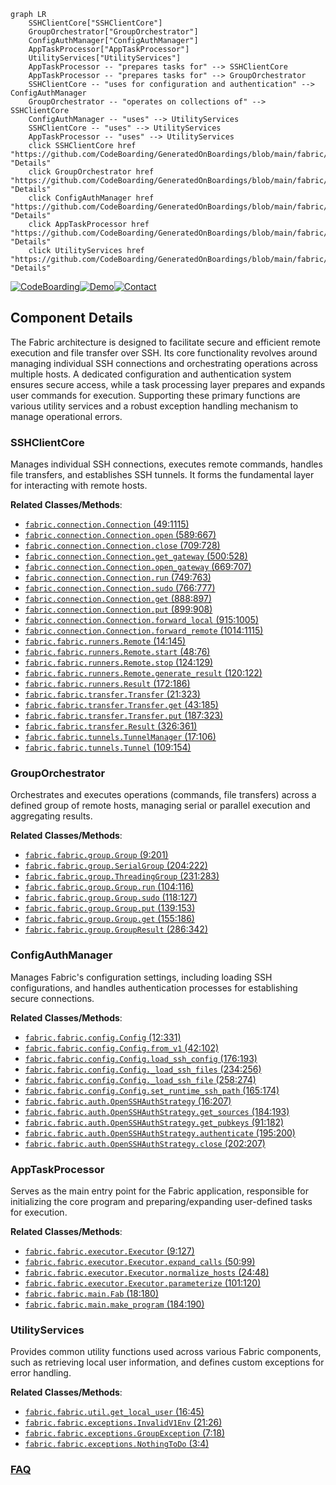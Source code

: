 ```mermaid
graph LR
    SSHClientCore["SSHClientCore"]
    GroupOrchestrator["GroupOrchestrator"]
    ConfigAuthManager["ConfigAuthManager"]
    AppTaskProcessor["AppTaskProcessor"]
    UtilityServices["UtilityServices"]
    AppTaskProcessor -- "prepares tasks for" --> SSHClientCore
    AppTaskProcessor -- "prepares tasks for" --> GroupOrchestrator
    SSHClientCore -- "uses for configuration and authentication" --> ConfigAuthManager
    GroupOrchestrator -- "operates on collections of" --> SSHClientCore
    ConfigAuthManager -- "uses" --> UtilityServices
    SSHClientCore -- "uses" --> UtilityServices
    AppTaskProcessor -- "uses" --> UtilityServices
    click SSHClientCore href "https://github.com/CodeBoarding/GeneratedOnBoardings/blob/main/fabric/SSHClientCore.md" "Details"
    click GroupOrchestrator href "https://github.com/CodeBoarding/GeneratedOnBoardings/blob/main/fabric/GroupOrchestrator.md" "Details"
    click ConfigAuthManager href "https://github.com/CodeBoarding/GeneratedOnBoardings/blob/main/fabric/ConfigAuthManager.md" "Details"
    click AppTaskProcessor href "https://github.com/CodeBoarding/GeneratedOnBoardings/blob/main/fabric/AppTaskProcessor.md" "Details"
    click UtilityServices href "https://github.com/CodeBoarding/GeneratedOnBoardings/blob/main/fabric/UtilityServices.md" "Details"
```
[![CodeBoarding](https://img.shields.io/badge/Generated%20by-CodeBoarding-9cf?style=flat-square)](https://github.com/CodeBoarding/GeneratedOnBoardings)[![Demo](https://img.shields.io/badge/Try%20our-Demo-blue?style=flat-square)](https://www.codeboarding.org/demo)[![Contact](https://img.shields.io/badge/Contact%20us%20-%20contact@codeboarding.org-lightgrey?style=flat-square)](mailto:contact@codeboarding.org)

## Component Details

The Fabric architecture is designed to facilitate secure and efficient remote execution and file transfer over SSH. Its core functionality revolves around managing individual SSH connections and orchestrating operations across multiple hosts. A dedicated configuration and authentication system ensures secure access, while a task processing layer prepares and expands user commands for execution. Supporting these primary functions are various utility services and a robust exception handling mechanism to manage operational errors.

### SSHClientCore
Manages individual SSH connections, executes remote commands, handles file transfers, and establishes SSH tunnels. It forms the fundamental layer for interacting with remote hosts.


**Related Classes/Methods**:

- <a href="https://github.com/fabric/fabric/blob/master/fabric/connection.py#L49-L1115" target="_blank" rel="noopener noreferrer">`fabric.connection.Connection` (49:1115)</a>
- <a href="https://github.com/fabric/fabric/blob/master/fabric/connection.py#L589-L667" target="_blank" rel="noopener noreferrer">`fabric.connection.Connection.open` (589:667)</a>
- <a href="https://github.com/fabric/fabric/blob/master/fabric/connection.py#L709-L728" target="_blank" rel="noopener noreferrer">`fabric.connection.Connection.close` (709:728)</a>
- <a href="https://github.com/fabric/fabric/blob/master/fabric/connection.py#L500-L528" target="_blank" rel="noopener noreferrer">`fabric.connection.Connection.get_gateway` (500:528)</a>
- <a href="https://github.com/fabric/fabric/blob/master/fabric/connection.py#L669-L707" target="_blank" rel="noopener noreferrer">`fabric.connection.Connection.open_gateway` (669:707)</a>
- <a href="https://github.com/fabric/fabric/blob/master/fabric/connection.py#L749-L763" target="_blank" rel="noopener noreferrer">`fabric.connection.Connection.run` (749:763)</a>
- <a href="https://github.com/fabric/fabric/blob/master/fabric/connection.py#L766-L777" target="_blank" rel="noopener noreferrer">`fabric.connection.Connection.sudo` (766:777)</a>
- <a href="https://github.com/fabric/fabric/blob/master/fabric/connection.py#L888-L897" target="_blank" rel="noopener noreferrer">`fabric.connection.Connection.get` (888:897)</a>
- <a href="https://github.com/fabric/fabric/blob/master/fabric/connection.py#L899-L908" target="_blank" rel="noopener noreferrer">`fabric.connection.Connection.put` (899:908)</a>
- <a href="https://github.com/fabric/fabric/blob/master/fabric/connection.py#L915-L1005" target="_blank" rel="noopener noreferrer">`fabric.connection.Connection.forward_local` (915:1005)</a>
- <a href="https://github.com/fabric/fabric/blob/master/fabric/connection.py#L1014-L1115" target="_blank" rel="noopener noreferrer">`fabric.connection.Connection.forward_remote` (1014:1115)</a>
- <a href="https://github.com/fabric/fabric/blob/master/fabric/runners.py#L14-L145" target="_blank" rel="noopener noreferrer">`fabric.fabric.runners.Remote` (14:145)</a>
- <a href="https://github.com/fabric/fabric/blob/master/fabric/runners.py#L48-L76" target="_blank" rel="noopener noreferrer">`fabric.fabric.runners.Remote.start` (48:76)</a>
- <a href="https://github.com/fabric/fabric/blob/master/fabric/runners.py#L124-L129" target="_blank" rel="noopener noreferrer">`fabric.fabric.runners.Remote.stop` (124:129)</a>
- <a href="https://github.com/fabric/fabric/blob/master/fabric/runners.py#L120-L122" target="_blank" rel="noopener noreferrer">`fabric.fabric.runners.Remote.generate_result` (120:122)</a>
- <a href="https://github.com/fabric/fabric/blob/master/fabric/runners.py#L172-L186" target="_blank" rel="noopener noreferrer">`fabric.fabric.runners.Result` (172:186)</a>
- <a href="https://github.com/fabric/fabric/blob/master/fabric/transfer.py#L21-L323" target="_blank" rel="noopener noreferrer">`fabric.fabric.transfer.Transfer` (21:323)</a>
- <a href="https://github.com/fabric/fabric/blob/master/fabric/transfer.py#L43-L185" target="_blank" rel="noopener noreferrer">`fabric.fabric.transfer.Transfer.get` (43:185)</a>
- <a href="https://github.com/fabric/fabric/blob/master/fabric/transfer.py#L187-L323" target="_blank" rel="noopener noreferrer">`fabric.fabric.transfer.Transfer.put` (187:323)</a>
- <a href="https://github.com/fabric/fabric/blob/master/fabric/transfer.py#L326-L361" target="_blank" rel="noopener noreferrer">`fabric.fabric.transfer.Result` (326:361)</a>
- <a href="https://github.com/fabric/fabric/blob/master/fabric/tunnels.py#L17-L106" target="_blank" rel="noopener noreferrer">`fabric.fabric.tunnels.TunnelManager` (17:106)</a>
- <a href="https://github.com/fabric/fabric/blob/master/fabric/tunnels.py#L109-L154" target="_blank" rel="noopener noreferrer">`fabric.fabric.tunnels.Tunnel` (109:154)</a>


### GroupOrchestrator
Orchestrates and executes operations (commands, file transfers) across a defined group of remote hosts, managing serial or parallel execution and aggregating results.


**Related Classes/Methods**:

- <a href="https://github.com/fabric/fabric/blob/master/fabric/group.py#L9-L201" target="_blank" rel="noopener noreferrer">`fabric.fabric.group.Group` (9:201)</a>
- <a href="https://github.com/fabric/fabric/blob/master/fabric/group.py#L204-L222" target="_blank" rel="noopener noreferrer">`fabric.fabric.group.SerialGroup` (204:222)</a>
- <a href="https://github.com/fabric/fabric/blob/master/fabric/group.py#L231-L283" target="_blank" rel="noopener noreferrer">`fabric.fabric.group.ThreadingGroup` (231:283)</a>
- <a href="https://github.com/fabric/fabric/blob/master/fabric/group.py#L104-L116" target="_blank" rel="noopener noreferrer">`fabric.fabric.group.Group.run` (104:116)</a>
- <a href="https://github.com/fabric/fabric/blob/master/fabric/group.py#L118-L127" target="_blank" rel="noopener noreferrer">`fabric.fabric.group.Group.sudo` (118:127)</a>
- <a href="https://github.com/fabric/fabric/blob/master/fabric/group.py#L139-L153" target="_blank" rel="noopener noreferrer">`fabric.fabric.group.Group.put` (139:153)</a>
- <a href="https://github.com/fabric/fabric/blob/master/fabric/group.py#L155-L186" target="_blank" rel="noopener noreferrer">`fabric.fabric.group.Group.get` (155:186)</a>
- <a href="https://github.com/fabric/fabric/blob/master/fabric/group.py#L286-L342" target="_blank" rel="noopener noreferrer">`fabric.fabric.group.GroupResult` (286:342)</a>


### ConfigAuthManager
Manages Fabric's configuration settings, including loading SSH configurations, and handles authentication processes for establishing secure connections.


**Related Classes/Methods**:

- <a href="https://github.com/fabric/fabric/blob/master/fabric/config.py#L12-L331" target="_blank" rel="noopener noreferrer">`fabric.fabric.config.Config` (12:331)</a>
- <a href="https://github.com/fabric/fabric/blob/master/fabric/config.py#L42-L102" target="_blank" rel="noopener noreferrer">`fabric.fabric.config.Config.from_v1` (42:102)</a>
- <a href="https://github.com/fabric/fabric/blob/master/fabric/config.py#L176-L193" target="_blank" rel="noopener noreferrer">`fabric.fabric.config.Config.load_ssh_config` (176:193)</a>
- <a href="https://github.com/fabric/fabric/blob/master/fabric/config.py#L234-L256" target="_blank" rel="noopener noreferrer">`fabric.fabric.config.Config._load_ssh_files` (234:256)</a>
- <a href="https://github.com/fabric/fabric/blob/master/fabric/config.py#L258-L274" target="_blank" rel="noopener noreferrer">`fabric.fabric.config.Config._load_ssh_file` (258:274)</a>
- <a href="https://github.com/fabric/fabric/blob/master/fabric/config.py#L165-L174" target="_blank" rel="noopener noreferrer">`fabric.fabric.config.Config.set_runtime_ssh_path` (165:174)</a>
- <a href="https://github.com/fabric/fabric/blob/master/fabric/auth.py#L16-L207" target="_blank" rel="noopener noreferrer">`fabric.fabric.auth.OpenSSHAuthStrategy` (16:207)</a>
- <a href="https://github.com/fabric/fabric/blob/master/fabric/auth.py#L184-L193" target="_blank" rel="noopener noreferrer">`fabric.fabric.auth.OpenSSHAuthStrategy.get_sources` (184:193)</a>
- <a href="https://github.com/fabric/fabric/blob/master/fabric/auth.py#L91-L182" target="_blank" rel="noopener noreferrer">`fabric.fabric.auth.OpenSSHAuthStrategy.get_pubkeys` (91:182)</a>
- <a href="https://github.com/fabric/fabric/blob/master/fabric/auth.py#L195-L200" target="_blank" rel="noopener noreferrer">`fabric.fabric.auth.OpenSSHAuthStrategy.authenticate` (195:200)</a>
- <a href="https://github.com/fabric/fabric/blob/master/fabric/auth.py#L202-L207" target="_blank" rel="noopener noreferrer">`fabric.fabric.auth.OpenSSHAuthStrategy.close` (202:207)</a>


### AppTaskProcessor
Serves as the main entry point for the Fabric application, responsible for initializing the core program and preparing/expanding user-defined tasks for execution.


**Related Classes/Methods**:

- <a href="https://github.com/fabric/fabric/blob/master/fabric/executor.py#L9-L127" target="_blank" rel="noopener noreferrer">`fabric.fabric.executor.Executor` (9:127)</a>
- <a href="https://github.com/fabric/fabric/blob/master/fabric/executor.py#L50-L99" target="_blank" rel="noopener noreferrer">`fabric.fabric.executor.Executor.expand_calls` (50:99)</a>
- <a href="https://github.com/fabric/fabric/blob/master/fabric/executor.py#L24-L48" target="_blank" rel="noopener noreferrer">`fabric.fabric.executor.Executor.normalize_hosts` (24:48)</a>
- <a href="https://github.com/fabric/fabric/blob/master/fabric/executor.py#L101-L120" target="_blank" rel="noopener noreferrer">`fabric.fabric.executor.Executor.parameterize` (101:120)</a>
- <a href="https://github.com/fabric/fabric/blob/master/fabric/main.py#L18-L180" target="_blank" rel="noopener noreferrer">`fabric.fabric.main.Fab` (18:180)</a>
- <a href="https://github.com/fabric/fabric/blob/master/fabric/main.py#L184-L190" target="_blank" rel="noopener noreferrer">`fabric.fabric.main.make_program` (184:190)</a>


### UtilityServices
Provides common utility functions used across various Fabric components, such as retrieving local user information, and defines custom exceptions for error handling.


**Related Classes/Methods**:

- <a href="https://github.com/fabric/fabric/blob/master/fabric/util.py#L16-L45" target="_blank" rel="noopener noreferrer">`fabric.fabric.util.get_local_user` (16:45)</a>
- <a href="https://github.com/fabric/fabric/blob/master/fabric/exceptions.py#L21-L26" target="_blank" rel="noopener noreferrer">`fabric.fabric.exceptions.InvalidV1Env` (21:26)</a>
- <a href="https://github.com/fabric/fabric/blob/master/fabric/exceptions.py#L7-L18" target="_blank" rel="noopener noreferrer">`fabric.fabric.exceptions.GroupException` (7:18)</a>
- <a href="https://github.com/fabric/fabric/blob/master/fabric/exceptions.py#L3-L4" target="_blank" rel="noopener noreferrer">`fabric.fabric.exceptions.NothingToDo` (3:4)</a>




### [FAQ](https://github.com/CodeBoarding/GeneratedOnBoardings/tree/main?tab=readme-ov-file#faq)